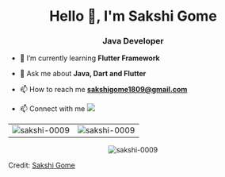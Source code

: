 <h1 align="center">Hello 👋, I'm Sakshi Gome</h1>
<h3 align="center">Java Developer</h3>

- 🌱 I’m currently learning **Flutter Framework**

- 💬 Ask me about **Java, Dart and Flutter**

- 📫 How to reach me **sakshigome1809@gmail.com**

- 📫 Connect with me 
[<img src="https://img.shields.io/badge/linkedin-%230077B5.svg?&style=for-the-badge&logo=linkedin&logoColor=white" />](https://www.linkedin.com/in/sakshi-gome-b7abb2212/) <br>

<table>
  <tr>
    <td><img src="https://github-readme-stats.vercel.app/api?username=sakshi-0009&theme=dark&show_icons=true&theme=dark&locale=en" alt="sakshi-0009" /></td>
    <td><img src="https://github-readme-stats.vercel.app/api/top-langs?username=sakshi-0009&theme=dark&show_icons=true&theme=dark&locale=en&layout=compact" alt="sakshi-0009" /></td>
  </tr>
 </table>

<div align="center">
<p><img align="center" src="https://github-readme-streak-stats.herokuapp.com?user=sakshi-0009")](https://git.io/streak-stats)
 alt="sakshi-0009" /></p>
 
 <!--  <h2 align="center">LeetCode Stats</h2>-->
  
<!--![LeetCode Stats](https://leetcard.jacoblin.cool/Sakshi_0009?theme=light&font=Noto%20Sans%20Carian&ext=heatmap)-->
  </div>

Credit: [Sakshi Gome](https://github.com/sakshi-0009)
